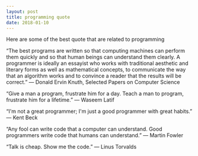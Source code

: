 ```yaml
---
layout: post
title: programming quote
date: 2018-01-10
---
```


Here are some of the best quote that are related to programming


“The best programs are written so that computing machines can perform them quickly and so that human beings can understand them clearly. A programmer is ideally an essayist who works with traditional aesthetic and literary forms as well as mathematical concepts, to communicate the way that an algorithm works and to convince a reader that the results will be correct.” 
― Donald Ervin Knuth, Selected Papers on Computer Science


“Give a man a program, frustrate him for a day.
Teach a man to program, frustrate him for a lifetime.” 
― Waseem Latif

“I'm not a great programmer; I'm just a good programmer with great habits.” 
― Kent Beck

“Any fool can write code that a computer can understand. Good programmers write code that humans can understand.” 
― Martin Fowler

“Talk is cheap. Show me the code.” 
― Linus Torvalds
